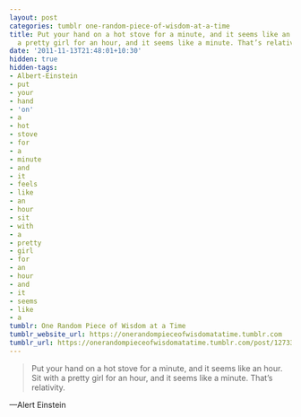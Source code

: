 ```yaml
---
layout: post
categories: tumblr one-random-piece-of-wisdom-at-a-time
title: Put your hand on a hot stove for a minute, and it seems like an hour. Sit with
  a pretty girl for an hour, and it seems like a minute. That’s relativity.
date: '2011-11-13T21:48:01+10:30'
hidden: true
hidden-tags:
- Albert-Einstein
- put
- your
- hand
- 'on'
- a
- hot
- stove
- for
- a
- minute
- and
- it
- feels
- like
- an
- hour
- sit
- with
- a
- pretty
- girl
- for
- an
- hour
- and
- it
- seems
- like
- a
tumblr: One Random Piece of Wisdom at a Time
tumblr_website_url: https://onerandompieceofwisdomatatime.tumblr.com
tumblr_url: https://onerandompieceofwisdomatatime.tumblr.com/post/12733487652/put-your-hand-on-a-hot-stove-for-a-minute-and-it
---
```

> Put your hand on a hot stove for a minute, and it seems like an hour. Sit with a pretty girl for an hour, and it seems like a minute. That’s relativity.

—Alert Einstein
